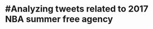#Analyzing tweets related to 2017 NBA summer free agency
========================================================

